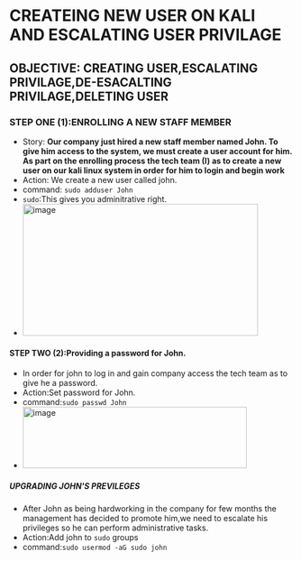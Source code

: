 # **CREATEING NEW USER ON KALI AND ESCALATING USER PRIVILAGE**
## OBJECTIVE: CREATING USER,ESCALATING PRIVILAGE,DE-ESACALTING PRIVILAGE,DELETING USER
### STEP ONE (1):ENROLLING A NEW STAFF MEMBER
* Story: **Our company just hired a new staff member named John. To give him access to the system, we must create a user account for him. As part on the enrolling process the tech team (I) as to create a new user on our kali linux system in order for him to login and begin work**
* Action: We create a new user called john.
* command: `sudo adduser John`
* `sudo`:This gives you adminitrative right.
* <img width="417" height="234" alt="image" src="https://github.com/user-attachments/assets/9f6bc7b6-7c44-4bbc-9e12-ba25610f56b6" />
#### STEP TWO (2):Providing a password for John.
  * In order for john to log in and gain company access the tech team as to give he a password.
  * Action:Set password for John.
* command:`sudo passwd John`
* <img width="397" height="109" alt="image" src="https://github.com/user-attachments/assets/a0e62813-ca5d-47cb-84af-358b7da2c941" />
##### UPGRADING JOHN'S PREVILEGES 
* After John as being hardworking in the company for few months the management has decided to promote him,we need to escalate his privileges so he can perform administrative tasks.
* Action:Add john to `sudo` groups
* command:`sudo usermod -aG sudo john`



   

  


